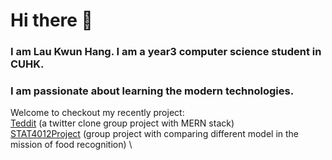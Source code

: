# Hi there 👋
### I am Lau Kwun Hang. I am a year3 computer science student in CUHK.
### I am passionate about learning the modern technologies.
Welcome to checkout my recently project: \
[Teddit](https://github.com/FrankieSkate/CSCI3100_GrpA2_Teddit) (a twitter clone group project with MERN stack) \
[STAT4012Project](https://github.com/NiCkWKT/STAT4012-Project) (group project with comparing different model in the mission of food recognition) \
<!--
**kwunhang/kwunhang** is a ✨ _special_ ✨ repository because its `README.md` (this file) appears on your GitHub profile.

Here are some ideas to get you started:

- 🔭 I’m currently working on ...
- 🌱 I’m currently learning ...
- 👯 I’m looking to collaborate on ...
- 🤔 I’m looking for help with ...
- 💬 Ask me about ...
- 📫 How to reach me: ...
- 😄 Pronouns: ...
- ⚡ Fun fact: ...
-->
